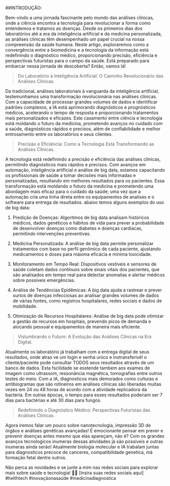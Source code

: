 ##INTRODUÇÃO:

Bem-vindo a uma jornada fascinante pelo mundo das análises clínicas, onde a ciência encontra a tecnologia para revolucionar a forma como entendemos e tratamos as doenças. Desde os primeiros dias dos laboratórios até a era da inteligência artificial e da medicina personalizada, as análises clínicas têm desempenhado um papel crucial na nossa compreensão da saúde humana. Neste artigo, exploraremos como a convergência entre a biomedicina e a tecnologia da informação está redefinindo o diagnóstico médico, proporcionando precisão, eficiência e perspectivas futuristas para o campo da saúde. Está preparado para embarcar nessa jornada de descoberta? Então, vamos lá!

> Do Laboratório à Inteligência Artificial: O Caminho Revolucionário das Análises Clínicas.

Da tradicionaL análises laboratoriais à vanguarda da inteligência artificial, testemunhamos uma transformação revolucionária nas análises clínicas. Com a capacidade de processar grandes volumes de dados e identificar padrões complexos, a IA está aprimorando diagnósticos e prognósticos médicos, acelerando o tempo de resposta e proporcionando tratamentos mais personalizados e eficazes. Este casamento entre ciência e tecnologia está moldando o futuro da medicina, prometendo avanços no cuidado com a saúde, diagnósticos rápidos e precisos, além de confiabilidade e melhor entrosamento entre os laboratórios e seus clientes.

> Precisão e Eficiência: Como a Tecnologia Está Transformando as Análises Clínicas.

A tecnologia está redefinindo a precisão e eficiência das análises clínicas, permitindo diagnósticos mais rápidos e precisos. Com avanços em automação, inteligência artificial e análise de big data, estamos capacitando os profissionais de saúde a tomar decisões mais informadas e personalizadas, resultando em melhores resultados para os pacientes. Essa transformação está moldando o futuro da medicina e prometendo uma abordagem mais eficaz para o cuidado da saúde; uma vez que a automação cria uma linha direta entre os equipamentos de analises e o software para entrega de resultados. abaixo temos alguns exemplos do uso de big data:

1. Predição de Doenças: Algoritmos de big data analisam históricos médicos, dados genéticos e hábitos de vida para prever a probabilidade de desenvolver doenças como diabetes e doenças cardíacas, permitindo intervenções preventivas.

2. Medicina Personalizada: A análise de big data permite personalizar tratamentos com base no perfil genômico de cada paciente, ajustando medicamentos e doses para máxima eficácia e mínima toxicidade.

3. Monitoramento em Tempo Real: Dispositivos vestíveis e sensores de saúde coletam dados contínuos sobre sinais vitais dos pacientes, que são analisados em tempo real para detectar anomalias e alertar médicos sobre possíveis emergências.

4. Análise de Tendências Epidêmicas: A big data ajuda a rastrear e prever surtos de doenças infecciosas ao analisar grandes volumes de dados de várias fontes, como registros hospitalares, redes sociais e dados de mobilidade.

5. Otimização de Recursos Hospitalares: Análise de big data pode otimizar a gestão de recursos em hospitais, prevendo picos de demanda e alocando pessoal e equipamentos de maneira mais eficiente.

> Vislumbrando o Futuro: A Evolução das Análises Clínicas na Era Digital.

Atualmente os laboratório já trabalham com a entrega digital de seus resultados, onde atras ve um login e senha unico e instransferivél o cliente/paciente pode consultar TODOS seus resultados através de um banco de dados. Esta fscilidade se esstende tambem aos exames de imagem como ultrassom, ressonância magnética, tomografias entre outros testes do meio. Com a IA, diagnosticos mais demorados como culturas e antibiogramas que são rotineiros em análises clínicas são liberadas muitas vezes em 24 ou 48 horas de acordo com a atividade replicadora da bacteria. Em outras épocas, o tempo para esses resultados poderiam ser 7 dias para bactérias e até 30 dias para fungos.

> Redefinindo o Diagnóstico Médico: Perspectivas Futuristas das Análises Clínicas.

Agora iremos falar um pouco sobre nanotecnologia, impressão 3D de órgãos e análises genéticas avançadas! É emocionante pensar em prever e prevenir doenças antes mesmo que elas apareçam, não é? Com os grandes avanços tecnologicos inumeras dessas atividades já são possiveis e outras inumeras ainda serão! Atualmente biologia molecular e IA trabalam juntas para diagnosticos precoce de canceres, compatibilidade genetica, má formação fetal dentre outros.

Não perca as novidades e se junte a mim nas redes sociais para explorar mais sobre saúde e tecnologia! 🚀✨ [Insira suas redes sociais aqui]
#helthtech #inovaçãonasaúde #medicinadiagnostica
